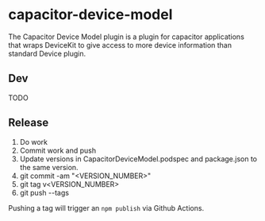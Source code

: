 # capacitor-device-model

The Capacitor Device Model plugin is a plugin for capacitor applications that wraps DeviceKit to give access to more device information than standard Device plugin.

## Dev

TODO

## Release

1. Do work
2. Commit work and push
3. Update versions in CapacitorDeviceModel.podspec and package.json to the same version.
4. git commit -am "<VERSION_NUMBER>"
5. git tag v<VERSION_NUMBER>
6. git push --tags

Pushing a tag will trigger an `npm publish` via Github Actions.
